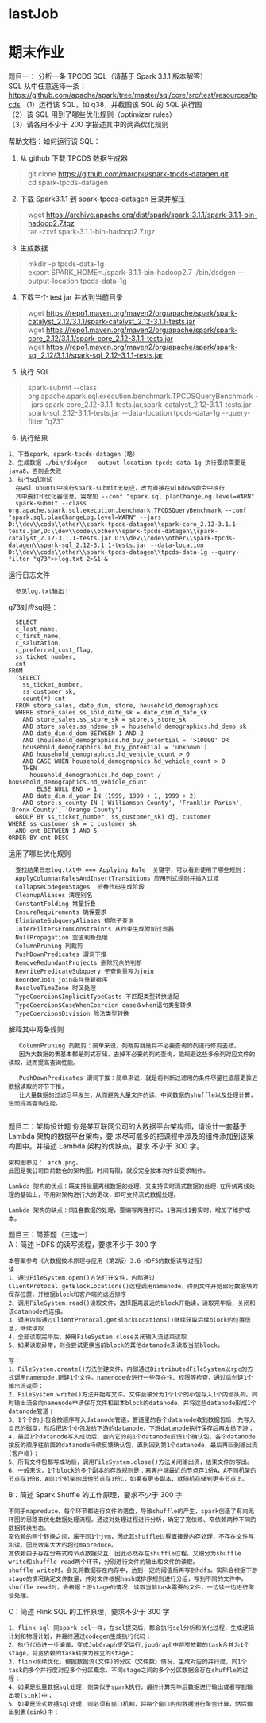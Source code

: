 # lastJob
# 期末作业

题目一： 分析一条 TPCDS SQL（请基于 Spark 3.1.1 版本解答）  
SQL 从中任意选择一条：
https://github.com/apache/spark/tree/master/sql/core/src/test/resources/tpcds
（1）运行该 SQL，如 q38，并截图该 SQL 的 SQL 执行图  
（2）该 SQL 用到了哪些优化规则（optimizer rules）   
（3）请各用不少于 200 字描述其中的两条优化规则   

帮助文档：如何运行该 SQL：

1. 从 github 下载 TPCDS 数据生成器
>git clone https://github.com/maropu/spark-tpcds-datagen.git  
>cd spark-tpcds-datagen
> 
2. 下载 Spark3.1.1 到 spark-tpcds-datagen 目录并解压
>wget https://archive.apache.org/dist/spark/spark-3.1.1/spark-3.1.1-bin-hadoop2.7.tgz  
>tar -zxvf spark-3.1.1-bin-hadoop2.7.tgz
> 
3. 生成数据
>mkdir -p tpcds-data-1g  
>export SPARK_HOME=./spark-3.1.1-bin-hadoop2.7 
>./bin/dsdgen --output-location tpcds-data-1g
> 
4. 下载三个 test jar 并放到当前目录
>wget https://repo1.maven.org/maven2/org/apache/spark/spark-catalyst_2.12/3.1.1/spark-catalyst_2.12-3.1.1-tests.jar  
>wget https://repo1.maven.org/maven2/org/apache/spark/spark-core_2.12/3.1.1/spark-core_2.12-3.1.1-tests.jar  
>wget https://repo1.maven.org/maven2/org/apache/spark/spark-sql_2.12/3.1.1/spark-sql_2.12-3.1.1-tests.jar  

5. 执行 SQL
>spark-submit --class org.apache.spark.sql.execution.benchmark.TPCDSQueryBenchmark --jars spark-core_2.12-3.1.1-tests.jar,spark-catalyst_2.12-3.1.1-tests.jar spark-sql_2.12-3.1.1-tests.jar --data-location tpcds-data-1g --query-filter "q73"

6. 执行结果  
```
1、下载spark、spark-tpcds-datagen（略）
2、生成数据 ./bin/dsdgen --output-location tpcds-data-1g 执行要求需要是java8，否则会失败
3、执行sql测试
  在wsl ubuntu中执行spark-submit无反应，改为直接在windows命令中执行
  其中要打印优化器信息，需增加 --conf "spark.sql.planChangeLog.level=WARN"
  spark-submit --class org.apache.spark.sql.execution.benchmark.TPCDSQueryBenchmark --conf "spark.sql.planChangeLog.level=WARN" --jars D:\\dev\\code\\other\\spark-tpcds-datagen\\spark-core_2.12-3.1.1-tests.jar,D:\\dev\\code\\other\\spark-tpcds-datagen\\spark-catalyst_2.12-3.1.1-tests.jar D:\\dev\\code\\other\\spark-tpcds-datagen\\spark-sql_2.12-3.1.1-tests.jar --data-location D:\\dev\\code\\other\\spark-tpcds-datagen\\tpcds-data-1g --query-filter "q73">>log.txt 2>&1 &

```
运行日志文件
```
  参见log.txt输出！
```
q73对应sql是：
```
  SELECT
  c_last_name,
  c_first_name,
  c_salutation,
  c_preferred_cust_flag,
  ss_ticket_number,
  cnt
FROM
  (SELECT
    ss_ticket_number,
    ss_customer_sk,
    count(*) cnt
  FROM store_sales, date_dim, store, household_demographics
  WHERE store_sales.ss_sold_date_sk = date_dim.d_date_sk
    AND store_sales.ss_store_sk = store.s_store_sk
    AND store_sales.ss_hdemo_sk = household_demographics.hd_demo_sk
    AND date_dim.d_dom BETWEEN 1 AND 2
    AND (household_demographics.hd_buy_potential = '>10000' OR
    household_demographics.hd_buy_potential = 'unknown')
    AND household_demographics.hd_vehicle_count > 0
    AND CASE WHEN household_demographics.hd_vehicle_count > 0
    THEN
      household_demographics.hd_dep_count / household_demographics.hd_vehicle_count
        ELSE NULL END > 1
    AND date_dim.d_year IN (1999, 1999 + 1, 1999 + 2)
    AND store.s_county IN ('Williamson County', 'Franklin Parish', 'Bronx County', 'Orange County')
  GROUP BY ss_ticket_number, ss_customer_sk) dj, customer
WHERE ss_customer_sk = c_customer_sk
  AND cnt BETWEEN 1 AND 5
ORDER BY cnt DESC
```
运用了哪些优化规则
```
  查找结果日志log.txt中 === Applying Rule  关键字，可以看到使用了哪些规则：
  ApplyColumnarRulesAndInsertTransitions 应用列式规则并插入过渡
  CollapseCodegenStages  折叠代码生成阶段
  CleanupAliases 清理别名
  ConstantFolding 常量折叠
  EnsureRequirements 确保要求
  EliminateSubqueryAliases 排除子查询
  InferFiltersFromConstraints 从约束生成附加过滤器
  NullPropagation 空值判断处理
  ColumnPruning 列裁剪
  PushDownPredicates 谓词下推
  RemoveRedundantProjects 删除冗余的判断
  RewritePredicateSubquery 子查询重写为join
  ReorderJoin join条件重新排序
  ResolveTimeZone 时区处理
  TypeCoercion$ImplicitTypeCasts 不匹配类型转换适配
  TypeCoercion$CaseWhenCoercion case＆when语句类型转换
  TypeCoercion$Division 除法类型转换
```
解释其中两条规则
```
   ColumnPruning 列裁剪：简单来说，列裁剪就是将不必要查询的列进行修剪去枝。
   因为大数据的表基本都是列式存储，去掉不必要的列的查询，能规避这些多余列对应文件的读取，进而提高查询性能。
   
   PushDownPredicates 谓词下推：简单来说，就是将判断过滤用的条件尽量往底层更靠近数据读取的环节下推，
   让大量数据的过滤尽早发生，从而避免大量文件的读、中间数据的shuffle以及处理计算，进而提高查询性能。
   
```

题目二：架构设计题
你是某互联网公司的大数据平台架构师，请设计一套基于 Lambda 架构的数据平台架构，要
求尽可能多的把课程中涉及的组件添加到该架构图中。并描述 Lambda 架构的优缺点，要求
不少于 300 字。
```
架构图参见： arch.png。
此图是我公司目前数仓的架构图，时间有限，就没完全按本次作业要求制作。
```
```
Lambda 架构的优点：既支持批量离线数据的处理、又支持实时流式数据的处理.在传统离线处理的基础上，不用对架构进行大的更改，即可支持流式数据处理。
```
```
Lambda 架构的缺点：同1套数据的处理，要编写两套打码。1套离线1套实时，增加了维护成本。
```
题目三：简答题（三选一）   
A：简述 HDFS 的读写流程，要求不少于 300 字  
```
本答案参考《大数据技术原理与应用（第2版）3.6 HDFS的数据读写过程》
读：
1、通过FileSystem.open()方法打开文件，内部通过ClientProtocal.getBlockLocations()远程调用namenode，得到文件开始部分数据块的保存位置，并根据block和客户端的远近排序
2、调用FileSystem.read()读取文件，选择距离最近的block开始读，读取完毕后，关闭和该datanode的连接。
3、调用内部通过ClientProtocal.getBlockLocations()继续获取后续block的位置信息，继续读取
4、全部读取完毕后，掉用FileSystem.close关闭输入流结束读取
5、如果读取异常，则会尝试更换当前block的其他datanode来读取当前block。
   
写：
1、FileSystem.create()方法创建文件，内部通过DistributedFileSystem以rpc的方式调用namenode,新建1个文件。namenode会进行一些存在性、权限等检查，通过后创建1个输出流返回；
2、FileSystem.write()方法开始写文件。文件会被分为1个1个的小包存入1个内部队列。同时输出流会向namenode申请保存文件和副本block的datanode，并将这些datanode形成1个datanode管道；
3、1个个的小包会按顺序写入datanode管道，管道里的各个datanode收到数据包后，先写入自己的磁盘，然后把这个小包发给下游的datanode，下游datanode执行保存后再发给下游；
4、最后1个datanode写入成功后，会向它的前1个datanode反馈1个确认包，各个datanode按反的顺序往前面的datanode持续反馈确认包，直到回到第1个datanode，最后再回到输出流(客户端)；
5、所有文件包都写成功后，调用FileSystem.close()方法关闭输出流，结束文件的写出。
6、一般来说，1个block的多个副本的存放规则是：离客户端最近的节点存1份A，A不同机架的节点存1份B，A同1个机架的其他节点存1份C，如果有更多副本，就随机存储到更多节点上。

```
B：简述 Spark Shuffle 的工作原理，要求不少于 300 字
```
不同于mapreduce，每个环节都进行文件的落盘，导致shuffle的产生，spark创造了有向无环图的思路来优化数据处理流程。通过对处理过程进行分析，确定了宽依赖、窄依赖两种不同的数据转换形态。
窄依赖的两个转换之间，属于同1个jvm，因此其shuffle过程直接是内存处理，不存在文件写和读，因此效率大大的超过mapreduce。
宽依赖由于存在分布式跨节点数据交互，因此必然存在shuffle过程。又细分为shuffle write和shuffle read两个环节，分别进行文件的输出和文件的读取。
shuffle write时，会先将数据存在内存中，达到一定的阈值后再写到hdfs。实际会根据下游stage的情况确定文件数量，并对文件根据hash或排序规则进行分组，写到不同的文件中。
shuffle read时，会根据上游stage的情况，读取当前task需要的文件，一边读一边进行聚合处理。
```
C：简述 Flink SQL 的工作原理，要求不少于 300 字  
```
1、flink sql 同spark sql一样，在sql提交后，都会执行sql分析和优化过程，生成逻辑计划和物理计划，并最终通过codegen生成执行代码；
2、执行代码进一步编译，变成JobGraph提交运行,jobGraph中将窄依赖的task合并为1个stage，将宽依赖的task转换为独立的stage；
3、flink继续优化，根据数据流(文件)的分区（文件数）情况，生成对应的并行度，同1个task的多个并行度对应多个分区概念，不同stage之间的多个分区数据会存在shuffle的过程；
4、如果是批量数据sql处理，则类似于spark执行，最终计算完毕后数据进行输出或者写到输出表(sink)中；
5、如果是流式数据sql处理，则必须有窗口机制，将每个窗口内的数据进行聚合计算，然后输出到表(sink)中；
```
